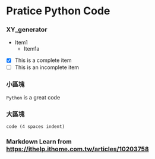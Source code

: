 # Pratice Python Code

### XY_generator
* Item1
  * Item1a 
- [x] This is a complete item
- [ ] This is an incomplete item

### 小區塊
`Python` is a great code
### 大區塊
    code (4 spaces indent)

### Markdown Learn from https://ithelp.ithome.com.tw/articles/10203758
